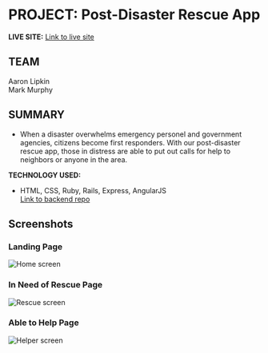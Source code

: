 # PROJECT: Post-Disaster Rescue App
**LIVE SITE:**
[Link to live site](https://disaster-app-frontend.herokuapp.com/)

## TEAM
Aaron Lipkin<br>
Mark Murphy


## SUMMARY
- When a disaster overwhelms emergency personel and government agencies, citizens become first responders. With our post-disaster rescue app, those in distress are able to put out calls for help to neighbors or anyone in the area.

**TECHNOLOGY USED:**
- HTML, CSS, Ruby, Rails, Express, AngularJS<br>
[Link to backend repo](https://github.com/AaronLipkin/disaster_app_api)

## Screenshots
### Landing Page
![Home screen](https://i.imgur.com/tuTWfla.png)

### In Need of Rescue Page
![Rescue screen](https://i.imgur.com/sLXloO7.png)

### Able to Help Page
![Helper screen](https://i.imgur.com/nFYje2D.png)

